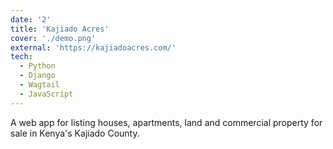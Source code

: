 ```yaml
---
date: '2'
title: 'Kajiado Acres'
cover: './demo.png'
external: 'https://kajiadoacres.com/'
tech:
  - Python
  - Django
  - Wagtail
  - JavaScript
---
```


A web app for listing houses, apartments, land and commercial property for sale in Kenya's Kajiado County.
